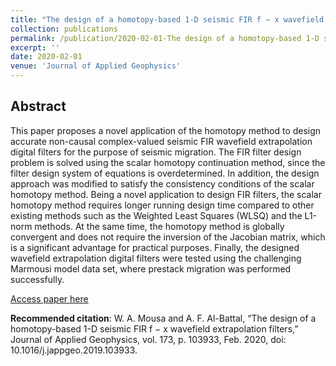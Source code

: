 ```yaml
---
title: "The design of a homotopy-based 1-D seismic FIR f − x wavefield extrapolation filters"
collection: publications
permalink: /publication/2020-02-01-The design of a homotopy-based 1-D seismic FIR f−x wavefield extrapolation filters
excerpt: ''
date: 2020-02-01
venue: 'Journal of Applied Geophysics'
---
```

## Abstract
This paper proposes a novel application of the homotopy method to design accurate non-causal complex-valued seismic FIR wavefield extrapolation digital filters for the purpose of seismic migration. The FIR filter design problem is solved using the scalar homotopy continuation method, since the filter design system of equations is overdetermined. In addition, the design approach was modified to satisfy the consistency conditions of the scalar homotopy method. Being a novel application to design FIR filters, the scalar homotopy method requires longer running design time compared to other existing methods such as the Weighted Least Squares (WLSQ) and the L1-norm methods. At the same time, the homotopy method is globally convergent and does not require the inversion of the Jacobian matrix, which is a significant advantage for practical purposes. Finally, the designed wavefield extrapolation digital filters were tested using the challenging Marmousi model data set, where prestack migration was performed successfully.

[Access paper here](https://www.sciencedirect.com/science/article/pii/S0926985118307134)

<b>Recommended citation</b>: W. A. Mousa and A. F. Al-Battal, “The design of a homotopy-based 1-D seismic FIR f − x wavefield extrapolation filters,” Journal of Applied Geophysics, vol. 173, p. 103933, Feb. 2020, doi: 10.1016/j.jappgeo.2019.103933.

